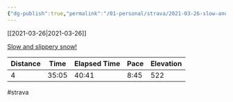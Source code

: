 ```yaml
---
{"dg-publish":true,"permalink":"/01-personal/strava/2021-03-26-slow-and-slippery-snow/"}
---
```



[[2021-03-26\|2021-03-26]]

[Slow and slippery snow!](https://www.strava.com/activities/5015530803)

| Distance | Time  | Elapsed Time | Pace | Elevation |
| -------- | ----- | ------------ | ---- | --------- |
| 4        | 35:05 | 40:41        | 8:45 | 522       |




#strava
